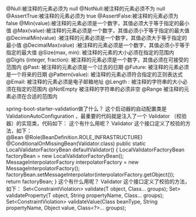 @Null:被注释的元素必须为 null
@NotNull:被注释的元素必须不为 null
@AssertTrue:被注释的元素必须为 true
@AssertFalse:被注释的元素必须为 false
@Min(value):被注释的元素必须是一个数字，其值必须大于等于指定的最小值
@Max(value):被注释的元素必须是一个数字，其值必须小于等于指定的最大值
@DecimalMin(value) :被注释的元素必须是一个数字，其值必须大于等于指定的最小值
@DecimalMax(value) :被注释的元素必须是一个数字，其值必须小于等于指定的最大值
@Size(max, min): 被注释的元素的大小必须在指定的范围内
@Digits (integer, fraction): 被注释的元素必须是一个数字，其值必须在可接受的范围内
@Past: 被注释的元素必须是一个过去的日期
@Future: 被注释的元素必须是一个将来的日期
@Pattern(value): 被注释的元素必须符合指定的正则表达式
@Email: 被注释的元素必须是电子邮箱地址
@Length : 被注释的字符串的大小必须在指定的范围内
@NotEmpty 被注释的字符串的必须非空
@Range 被注释的元素必须在合适的范围内


spring-boot-starter-validation做了什么？
这个启动器的自动配置类是 ValidationAutoConfiguration ，最重要的代码就是注入了一个 Validator
（校验器）的实现类，代码如下：
这个有什么用呢？ Validator 这个接口定义了校验的方法，如下：            
@Bean
@Role(BeanDefinition.ROLE_INFRASTRUCTURE)
@ConditionalOnMissingBean(Validator.class)
public static LocalValidatorFactoryBean defaultValidator() {
        LocalValidatorFactoryBean factoryBean = new LocalValidatorFactoryBean();
MessageInterpolatorFactory interpolatorFactory = new MessageInterpolatorFactory();
factoryBean.setMessageInterpolator(interpolatorFactory.getObject());
return factoryBean;
}
这个有什么用呢？ Validator 这个接口定义了校验的方法，如下：
<T> Set<ConstraintViolation<T>> validate(T object, Class<?>... groups);
<T> Set<ConstraintViolation<T>> validateProperty(T object,
String propertyName,
Class<?>... groups);
<T> Set<ConstraintViolation<T>> validateValue(Class<T> beanType,
String propertyName,
Object value,
Class<?>... groups);


